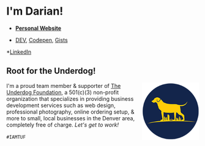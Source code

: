# I'm Darian!


* **[Personal Website](https:/www.darnocer.io)**

* [DEV](https://dev.to/darnocer), [Codepen](https://codepen.io/darnocer), [Gists](https://gist.github.com/darnocer)

*[LinkedIn](https://www.linkedin.com/in/darian-nocera/)


## Root for the Underdog!

<img align="right" width="150" src="/TUF_logo_circle_small_200.png"> I'm a proud team member & supporter of [The Underdog Foundation](www.theunderdogfoundation.org), a 501(c)(3) non-profit organization that specializes in providing business development services such as web design, professional photography, online ordering setup, & more to small, local businesses in the Denver area, completely free of charge. _Let's get to work!_ 

`#IAMTUF`
